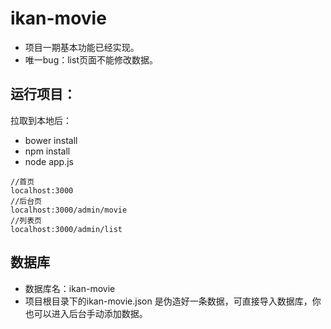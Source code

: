 # ikan-movie

- 项目一期基本功能已经实现。
- 唯一bug：list页面不能修改数据。

## 运行项目：

拉取到本地后：

- bower install
- npm install
- node app.js

```
//首页
localhost:3000
//后台页
localhost:3000/admin/movie
//列表页
localhost:3000/admin/list
```

## 数据库

- 数据库名：ikan-movie
- 项目根目录下的ikan-movie.json 是伪造好一条数据，可直接导入数据库，你也可以进入后台手动添加数据。
